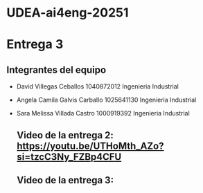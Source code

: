 # UDEA-ai4eng-20251

# Entrega 3

## Integrantes del equipo
- David Villegas Ceballos
  1040872012
  Ingenieria Industrial

- Angela Camila Galvis Carballo
  1025641130
  Ingenieria Industrial

- Sara Melissa Villada Castro
  1000919392
  Ingenieria Industrial

  ## Video de la entrega 2: https://youtu.be/UTHoMth_AZo?si=tzcC3Ny_FZBp4CFU
  ## Video de la entrega 3: 
